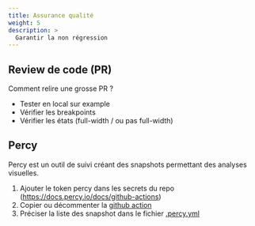 ```yaml
---
title: Assurance qualité
weight: 5
description: >
  Garantir la non régression
---
```


## Review de code (PR)

Comment relire une grosse PR ?

- Tester en local sur example
- Vérifier les breakpoints
- Vérifier les états (full-width / ou pas full-width)



## Percy
Percy est un outil de suivi créant des snapshots permettant des analyses visuelles.

1. Ajouter le token percy dans les secrets du repo (https://docs.percy.io/docs/github-actions)
2. Copier ou décommenter la [github action](https://github.com/noesya/osuny-hugo-template/blob/main/.github/workflows/percy.)
3. Préciser la liste des snapshot dans le fichier [.percy.yml](https://github.com/noesya/osuny-hugo-template/blob/main/.percy.yml)

